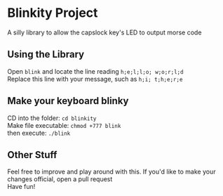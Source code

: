 # Blinkity Project
A silly library to allow the capslock key's LED to output morse code

## Using the Library

Open `blink` and locate the line reading `h;e;l;l;o; w;o;r;l;d`\
Replace this line with your message, such as `h;i; t;h;e;r;e`

## Make your keyboard blinky

CD into the folder: `cd blinkity`\
Make file executable: `chmod +777 blink`\
then execute: `./blink`

## Other Stuff

Feel free to improve and play around with this. If you'd like to make your changes official, open a pull request\
Have fun!
